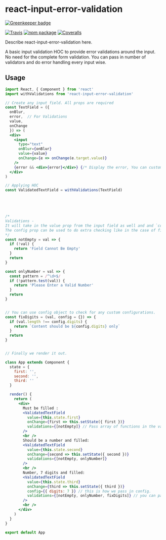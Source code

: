 # react-input-error-validation

[![Greenkeeper badge](https://badges.greenkeeper.io/harshmaur/react-input-error-validation.svg)](https://greenkeeper.io/)

[![Travis][build-badge]][build]
[![npm package][npm-badge]][npm]
[![Coveralls][coveralls-badge]][coveralls]

Describe react-input-error-validation here.

[build-badge]: https://img.shields.io/travis/user/repo/master.png?style=flat-square
[build]: https://travis-ci.org/user/repo

[npm-badge]: https://img.shields.io/npm/v/npm-package.png?style=flat-square
[npm]: https://www.npmjs.org/package/npm-package

[coveralls-badge]: https://img.shields.io/coveralls/user/repo/master.png?style=flat-square
[coveralls]: https://coveralls.io/github/user/repo


A basic input validation HOC to provide error validations around the input. No need for the complete form validation. You can pass in number of validators and do error handling every input wise. 


## Usage

```jsx
import React, { Component } from 'react'
import withValidations from 'react-input-error-validation'

// Create any input field. All props are required
const TextField = ({ 
  onBlur, 
  error,  // For Validations
  value,  
  onChange
  }) => (
  <div>
    <input
      type="text"
      onBlur={onBlur}
      value={value}
      onChange={e => onChange(e.target.value)}
    />
    {error && <div>{error}</div>} {/* Display the error, You can customise this. */}
  </div>
)

// Applying HOC
const ValidatedTextField = withValidations(TextField)





/*
Validations - 
It will take in the value prop from the input field as well and and `config` prop if passed. 
The config prop can be used to do extra checking like in the case of fixDigits. 
*/
const notEmpty = val => {
  if (!val) {
    return 'Field Cannot Be Empty'
  }
  return
}

const onlyNumber = val => {
  const pattern = /^\d+$/
  if (!pattern.test(val)) {
    return 'Please Enter a Valid Number'
  }
  return
}


// You can use config object to check for any custom configurations. 
const fixDigits = (val, config = {}) => {
  if (val.length !== config.digits) {
    return `Content should be ${config.digits} only`
  }
  return
}


// Finally we render it out. 

class App extends Component {
  state = {
    first: '',
    second: '',
    third: ''
  }

  render() {
    return (
      <div>
        Must be filled :
        <ValidatedTextField
          value={this.state.first}
          onChange={first => this.setState({ first })}
          validations={[notEmpty]} // Pass array of functions in the validations prop
        />
        <br />
        Should be a number and filled:
        <ValidatedTextField
          value={this.state.second}
          onChange={second => this.setState({ second })}
          validations={[notEmpty, onlyNumber]}
        />
        <br />
        Number, 7 digits and filled:
        <ValidatedTextField
          value={this.state.third}
          onChange={third => this.setState({ third })}
          config={{ digits: 7 }} // this is how we pass in config. 
          validations={[notEmpty, onlyNumber, fixDigits]} // you can pass as many validators in squence
        />
        <br />
      </div>
    )
  }
}

export default App


```